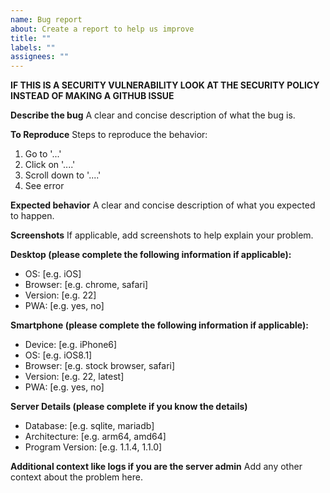 ```yaml
---
name: Bug report
about: Create a report to help us improve
title: ""
labels: ""
assignees: ""
---
```


**IF THIS IS A SECURITY VULNERABILITY LOOK AT THE SECURITY POLICY INSTEAD OF MAKING A GITHUB ISSUE**

**Describe the bug**
A clear and concise description of what the bug is.

**To Reproduce**
Steps to reproduce the behavior:

1. Go to '...'
2. Click on '....'
3. Scroll down to '....'
4. See error

**Expected behavior**
A clear and concise description of what you expected to happen.

**Screenshots**
If applicable, add screenshots to help explain your problem.

**Desktop (please complete the following information if applicable):**

- OS: [e.g. iOS]
- Browser: [e.g. chrome, safari]
- Version: [e.g. 22]
- PWA: [e.g. yes, no]

**Smartphone (please complete the following information if applicable):**

- Device: [e.g. iPhone6]
- OS: [e.g. iOS8.1]
- Browser: [e.g. stock browser, safari]
- Version: [e.g. 22, latest]
- PWA: [e.g. yes, no]

**Server Details (please complete if you know the details)**

- Database: [e.g. sqlite, mariadb]
- Architecture: [e.g. arm64, amd64]
- Program Version: [e.g. 1.1.4, 1.1.0]

**Additional context like logs if you are the server admin**
Add any other context about the problem here.
